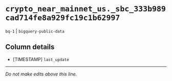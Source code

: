 # `crypto_near_mainnet_us._sbc_333b989cad714fe8a929fc19c1b62997`
`bq-1` | `bigquery-public-data`

## Column details
* [TIMESTAMP] `last_update`

-------------------------------------------------------------------------------
*Do not make edits above this line.*
